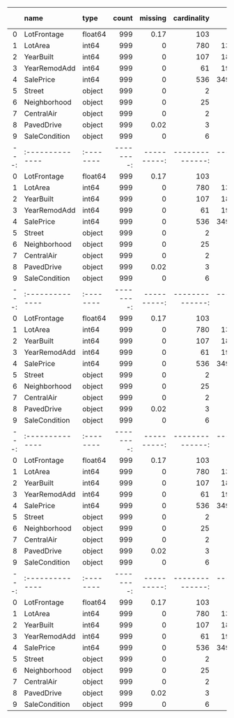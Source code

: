 |    | name          | type    |   count |   missing |   cardinality |   min |    max |      mean |   median |      std |     q1 |     q2 |     q3 | mode   |   mode f |   mode % | mode2   |   mode2 f |   mode2 % | cardinality_   |
|---:|:--------------|:--------|--------:|----------:|--------------:|------:|-------:|----------:|---------:|---------:|-------:|-------:|-------:|:-------|---------:|---------:|:--------|----------:|----------:|:---------------|
|  0 | LotFrontage   | float64 |     999 |      0.17 |           103 |    21 |    313 |     69.96 |       70 |    23.22 |     60 |     70 |     80 |        |      nan |   nan    |         |       nan |    nan    | ('',)          |
|  1 | LotArea       | int64   |     999 |      0    |           780 |  1300 | 215245 |  10695.1  |     9452 | 11417.7  |   7589 |   9452 |  11632 |        |      nan |   nan    |         |       nan |    nan    | ('',)          |
|  2 | YearBuilt     | int64   |     999 |      0    |           107 |  1880 |   2010 |   1971.6  |     1974 |    30    |   1954 |   1974 |   2000 |        |      nan |   nan    |         |       nan |    nan    | ('',)          |
|  3 | YearRemodAdd  | int64   |     999 |      0    |            61 |  1950 |   2010 |   1985.26 |     1994 |    20.41 |   1967 |   1994 |   2004 |        |      nan |   nan    |         |       nan |    nan    | ('',)          |
|  4 | SalePrice     | int64   |     999 |      0    |           536 | 34900 | 755000 | 182261    |   163990 | 80327.9  | 130000 | 163990 | 215000 |        |      nan |   nan    |         |       nan |    nan    | ('',)          |
|  5 | Street        | object  |     999 |      0    |             2 |   nan |    nan |    nan    |      nan |   nan    |    nan |    nan |    nan | Pave   |      995 |     1    | Grvl    |         4 |      0    | Pave|Grvl      |
|  6 | Neighborhood  | object  |     999 |      0    |            25 |   nan |    nan |    nan    |      nan |   nan    |    nan |    nan |    nan | NAmes  |      152 |     0.15 | CollgCr |       100 |      0.1  | ...            |
|  7 | CentralAir    | object  |     999 |      0    |             2 |   nan |    nan |    nan    |      nan |   nan    |    nan |    nan |    nan | Y      |      931 |     0.93 | N       |        68 |      0.07 | Y|N            |
|  8 | PavedDrive    | object  |     999 |      0.02 |             3 |   nan |    nan |    nan    |      nan |   nan    |    nan |    nan |    nan | Y      |      917 |     0.92 | N       |        61 |      0.06 | Y|N|P          |
|  9 | SaleCondition | object  |     999 |      0    |             6 |   nan |    nan |    nan    |      nan |   nan    |    nan |    nan |    nan | Normal |      812 |     0.81 | Partial |        91 |      0.09 | ...            ||    | name          | type    |   count |   missing |   cardinality |   min |    max |      mean |   median |      std |     q1 |     q2 |     q3 | mode   |   mode f |   mode % | mode2   |   mode2 f |   mode2 % | cardinality_   |
|---:|:--------------|:--------|--------:|----------:|--------------:|------:|-------:|----------:|---------:|---------:|-------:|-------:|-------:|:-------|---------:|---------:|:--------|----------:|----------:|:---------------|
|  0 | LotFrontage   | float64 |     999 |      0.17 |           103 |    21 |    313 |     69.96 |       70 |    23.22 |     60 |     70 |     80 |        |      nan |   nan    |         |       nan |    nan    | ('',)          |
|  1 | LotArea       | int64   |     999 |      0    |           780 |  1300 | 215245 |  10695.1  |     9452 | 11417.7  |   7589 |   9452 |  11632 |        |      nan |   nan    |         |       nan |    nan    | ('',)          |
|  2 | YearBuilt     | int64   |     999 |      0    |           107 |  1880 |   2010 |   1971.6  |     1974 |    30    |   1954 |   1974 |   2000 |        |      nan |   nan    |         |       nan |    nan    | ('',)          |
|  3 | YearRemodAdd  | int64   |     999 |      0    |            61 |  1950 |   2010 |   1985.26 |     1994 |    20.41 |   1967 |   1994 |   2004 |        |      nan |   nan    |         |       nan |    nan    | ('',)          |
|  4 | SalePrice     | int64   |     999 |      0    |           536 | 34900 | 755000 | 182261    |   163990 | 80327.9  | 130000 | 163990 | 215000 |        |      nan |   nan    |         |       nan |    nan    | ('',)          |
|  5 | Street        | object  |     999 |      0    |             2 |   nan |    nan |    nan    |      nan |   nan    |    nan |    nan |    nan | Pave   |      995 |     1    | Grvl    |         4 |      0    | Pave|Grvl      |
|  6 | Neighborhood  | object  |     999 |      0    |            25 |   nan |    nan |    nan    |      nan |   nan    |    nan |    nan |    nan | NAmes  |      152 |     0.15 | CollgCr |       100 |      0.1  | ...            |
|  7 | CentralAir    | object  |     999 |      0    |             2 |   nan |    nan |    nan    |      nan |   nan    |    nan |    nan |    nan | Y      |      931 |     0.93 | N       |        68 |      0.07 | Y|N            |
|  8 | PavedDrive    | object  |     999 |      0.02 |             3 |   nan |    nan |    nan    |      nan |   nan    |    nan |    nan |    nan | Y      |      917 |     0.92 | N       |        61 |      0.06 | Y|N|P          |
|  9 | SaleCondition | object  |     999 |      0    |             6 |   nan |    nan |    nan    |      nan |   nan    |    nan |    nan |    nan | Normal |      812 |     0.81 | Partial |        91 |      0.09 | ...            ||    | name          | type    |   count |   missing |   cardinality |   min |    max |      mean |   median |      std |     q1 |     q2 |     q3 | mode   |   mode f |   mode % | mode2   |   mode2 f |   mode2 % | cardinality_   |
|---:|:--------------|:--------|--------:|----------:|--------------:|------:|-------:|----------:|---------:|---------:|-------:|-------:|-------:|:-------|---------:|---------:|:--------|----------:|----------:|:---------------|
|  0 | LotFrontage   | float64 |     999 |      0.17 |           103 |    21 |    313 |     69.96 |       70 |    23.22 |     60 |     70 |     80 |        |      nan |   nan    |         |       nan |    nan    | ('',)          |
|  1 | LotArea       | int64   |     999 |      0    |           780 |  1300 | 215245 |  10695.1  |     9452 | 11417.7  |   7589 |   9452 |  11632 |        |      nan |   nan    |         |       nan |    nan    | ('',)          |
|  2 | YearBuilt     | int64   |     999 |      0    |           107 |  1880 |   2010 |   1971.6  |     1974 |    30    |   1954 |   1974 |   2000 |        |      nan |   nan    |         |       nan |    nan    | ('',)          |
|  3 | YearRemodAdd  | int64   |     999 |      0    |            61 |  1950 |   2010 |   1985.26 |     1994 |    20.41 |   1967 |   1994 |   2004 |        |      nan |   nan    |         |       nan |    nan    | ('',)          |
|  4 | SalePrice     | int64   |     999 |      0    |           536 | 34900 | 755000 | 182261    |   163990 | 80327.9  | 130000 | 163990 | 215000 |        |      nan |   nan    |         |       nan |    nan    | ('',)          |
|  5 | Street        | object  |     999 |      0    |             2 |   nan |    nan |    nan    |      nan |   nan    |    nan |    nan |    nan | Pave   |      995 |     1    | Grvl    |         4 |      0    | Pave|Grvl      |
|  6 | Neighborhood  | object  |     999 |      0    |            25 |   nan |    nan |    nan    |      nan |   nan    |    nan |    nan |    nan | NAmes  |      152 |     0.15 | CollgCr |       100 |      0.1  | ...            |
|  7 | CentralAir    | object  |     999 |      0    |             2 |   nan |    nan |    nan    |      nan |   nan    |    nan |    nan |    nan | Y      |      931 |     0.93 | N       |        68 |      0.07 | Y|N            |
|  8 | PavedDrive    | object  |     999 |      0.02 |             3 |   nan |    nan |    nan    |      nan |   nan    |    nan |    nan |    nan | Y      |      917 |     0.92 | N       |        61 |      0.06 | Y|N|P          |
|  9 | SaleCondition | object  |     999 |      0    |             6 |   nan |    nan |    nan    |      nan |   nan    |    nan |    nan |    nan | Normal |      812 |     0.81 | Partial |        91 |      0.09 | ...            ||    | name          | type    |   count |   missing |   cardinality |   min |    max |      mean |   median |      std |     q1 |     q2 |     q3 | mode   |   mode f |   mode % | mode2   |   mode2 f |   mode2 % | cardinality_   |
|---:|:--------------|:--------|--------:|----------:|--------------:|------:|-------:|----------:|---------:|---------:|-------:|-------:|-------:|:-------|---------:|---------:|:--------|----------:|----------:|:---------------|
|  0 | LotFrontage   | float64 |     999 |      0.17 |           103 |    21 |    313 |     69.96 |       70 |    23.22 |     60 |     70 |     80 |        |      nan |   nan    |         |       nan |    nan    | ('',)          |
|  1 | LotArea       | int64   |     999 |      0    |           780 |  1300 | 215245 |  10695.1  |     9452 | 11417.7  |   7589 |   9452 |  11632 |        |      nan |   nan    |         |       nan |    nan    | ('',)          |
|  2 | YearBuilt     | int64   |     999 |      0    |           107 |  1880 |   2010 |   1971.6  |     1974 |    30    |   1954 |   1974 |   2000 |        |      nan |   nan    |         |       nan |    nan    | ('',)          |
|  3 | YearRemodAdd  | int64   |     999 |      0    |            61 |  1950 |   2010 |   1985.26 |     1994 |    20.41 |   1967 |   1994 |   2004 |        |      nan |   nan    |         |       nan |    nan    | ('',)          |
|  4 | SalePrice     | int64   |     999 |      0    |           536 | 34900 | 755000 | 182261    |   163990 | 80327.9  | 130000 | 163990 | 215000 |        |      nan |   nan    |         |       nan |    nan    | ('',)          |
|  5 | Street        | object  |     999 |      0    |             2 |   nan |    nan |    nan    |      nan |   nan    |    nan |    nan |    nan | Pave   |      995 |     1    | Grvl    |         4 |      0    | Pave|Grvl      |
|  6 | Neighborhood  | object  |     999 |      0    |            25 |   nan |    nan |    nan    |      nan |   nan    |    nan |    nan |    nan | NAmes  |      152 |     0.15 | CollgCr |       100 |      0.1  | ...            |
|  7 | CentralAir    | object  |     999 |      0    |             2 |   nan |    nan |    nan    |      nan |   nan    |    nan |    nan |    nan | Y      |      931 |     0.93 | N       |        68 |      0.07 | Y|N            |
|  8 | PavedDrive    | object  |     999 |      0.02 |             3 |   nan |    nan |    nan    |      nan |   nan    |    nan |    nan |    nan | Y      |      917 |     0.92 | N       |        61 |      0.06 | Y|N|P          |
|  9 | SaleCondition | object  |     999 |      0    |             6 |   nan |    nan |    nan    |      nan |   nan    |    nan |    nan |    nan | Normal |      812 |     0.81 | Partial |        91 |      0.09 | ...            ||    | name          | type    |   count |   missing |   cardinality |   min |    max |      mean |   median |      std |     q1 |     q2 |     q3 | mode   |   mode f |   mode % | mode2   |   mode2 f |   mode2 % | cardinality_   |
|---:|:--------------|:--------|--------:|----------:|--------------:|------:|-------:|----------:|---------:|---------:|-------:|-------:|-------:|:-------|---------:|---------:|:--------|----------:|----------:|:---------------|
|  0 | LotFrontage   | float64 |     999 |      0.17 |           103 |    21 |    313 |     69.96 |       70 |    23.22 |     60 |     70 |     80 |        |      nan |   nan    |         |       nan |    nan    | ('',)          |
|  1 | LotArea       | int64   |     999 |      0    |           780 |  1300 | 215245 |  10695.1  |     9452 | 11417.7  |   7589 |   9452 |  11632 |        |      nan |   nan    |         |       nan |    nan    | ('',)          |
|  2 | YearBuilt     | int64   |     999 |      0    |           107 |  1880 |   2010 |   1971.6  |     1974 |    30    |   1954 |   1974 |   2000 |        |      nan |   nan    |         |       nan |    nan    | ('',)          |
|  3 | YearRemodAdd  | int64   |     999 |      0    |            61 |  1950 |   2010 |   1985.26 |     1994 |    20.41 |   1967 |   1994 |   2004 |        |      nan |   nan    |         |       nan |    nan    | ('',)          |
|  4 | SalePrice     | int64   |     999 |      0    |           536 | 34900 | 755000 | 182261    |   163990 | 80327.9  | 130000 | 163990 | 215000 |        |      nan |   nan    |         |       nan |    nan    | ('',)          |
|  5 | Street        | object  |     999 |      0    |             2 |   nan |    nan |    nan    |      nan |   nan    |    nan |    nan |    nan | Pave   |      995 |     1    | Grvl    |         4 |      0    | Pave|Grvl      |
|  6 | Neighborhood  | object  |     999 |      0    |            25 |   nan |    nan |    nan    |      nan |   nan    |    nan |    nan |    nan | NAmes  |      152 |     0.15 | CollgCr |       100 |      0.1  | ...            |
|  7 | CentralAir    | object  |     999 |      0    |             2 |   nan |    nan |    nan    |      nan |   nan    |    nan |    nan |    nan | Y      |      931 |     0.93 | N       |        68 |      0.07 | Y|N            |
|  8 | PavedDrive    | object  |     999 |      0.02 |             3 |   nan |    nan |    nan    |      nan |   nan    |    nan |    nan |    nan | Y      |      917 |     0.92 | N       |        61 |      0.06 | Y|N|P          |
|  9 | SaleCondition | object  |     999 |      0    |             6 |   nan |    nan |    nan    |      nan |   nan    |    nan |    nan |    nan | Normal |      812 |     0.81 | Partial |        91 |      0.09 | ...            |